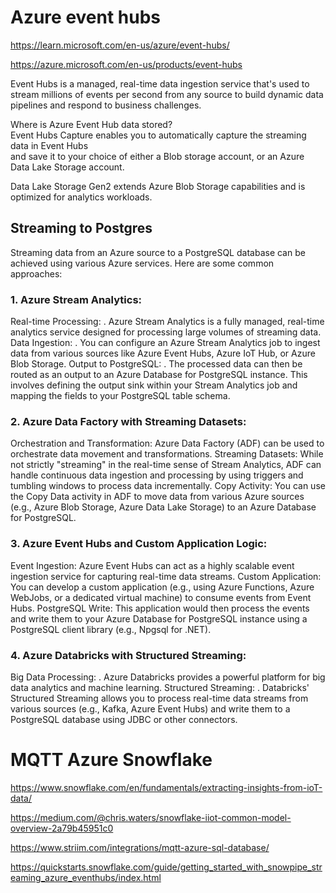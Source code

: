 # Azure event hubs


https://learn.microsoft.com/en-us/azure/event-hubs/

https://azure.microsoft.com/en-us/products/event-hubs

Event Hubs is a managed, real-time data ingestion service that's used to stream millions of events per second from any source to build dynamic data pipelines and respond to business challenges.

Where is Azure Event Hub data stored?  
Event Hubs Capture enables you to automatically capture the streaming data in Event Hubs  
and save it to your choice of either a Blob storage account, or an Azure Data Lake Storage account. 

Data Lake Storage Gen2 extends Azure Blob Storage capabilities and is optimized for analytics workloads.   


## Streaming to Postgres

Streaming data from an Azure source to a PostgreSQL database can be achieved using various Azure services. Here are some common approaches:

### 1. Azure Stream Analytics:
Real-time Processing:
.
Azure Stream Analytics is a fully managed, real-time analytics service designed for processing large volumes of streaming data.
Data Ingestion:
.
You can configure an Azure Stream Analytics job to ingest data from various sources like Azure Event Hubs, Azure IoT Hub, or Azure Blob Storage.
Output to PostgreSQL:
.
The processed data can then be routed as an output to an Azure Database for PostgreSQL instance. This involves defining the output sink within your Stream Analytics job and mapping the fields to your PostgreSQL table schema.
### 2. Azure Data Factory with Streaming Datasets:
Orchestration and Transformation:
Azure Data Factory (ADF) can be used to orchestrate data movement and transformations.
Streaming Datasets:
While not strictly "streaming" in the real-time sense of Stream Analytics, ADF can handle continuous data ingestion and processing by using triggers and tumbling windows to process data incrementally.
Copy Activity:
You can use the Copy Data activity in ADF to move data from various Azure sources (e.g., Azure Blob Storage, Azure Data Lake Storage) to an Azure Database for PostgreSQL.
### 3. Azure Event Hubs and Custom Application Logic:
Event Ingestion:
Azure Event Hubs can act as a highly scalable event ingestion service for capturing real-time data streams.
Custom Application:
You can develop a custom application (e.g., using Azure Functions, Azure WebJobs, or a dedicated virtual machine) to consume events from Event Hubs.
PostgreSQL Write:
This application would then process the events and write them to your Azure Database for PostgreSQL instance using a PostgreSQL client library (e.g., Npgsql for .NET).
### 4. Azure Databricks with Structured Streaming:
Big Data Processing:
.
Azure Databricks provides a powerful platform for big data analytics and machine learning.
Structured Streaming:
.
Databricks' Structured Streaming allows you to process real-time data streams from various sources (e.g., Kafka, Azure Event Hubs) and write them to a PostgreSQL database using JDBC or other connectors.

# MQTT Azure Snowflake

https://www.snowflake.com/en/fundamentals/extracting-insights-from-ioT-data/

https://medium.com/@chris.waters/snowflake-iiot-common-model-overview-2a79b45951c0


https://www.striim.com/integrations/mqtt-azure-sql-database/

https://quickstarts.snowflake.com/guide/getting_started_with_snowpipe_streaming_azure_eventhubs/index.html

